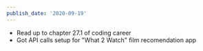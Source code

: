 ```yaml
---
publish_date: '2020-09-19'
---
```

- Read up to chapter 27.1 of coding career
- Got API calls setup for "What 2 Watch" film recomendation app
